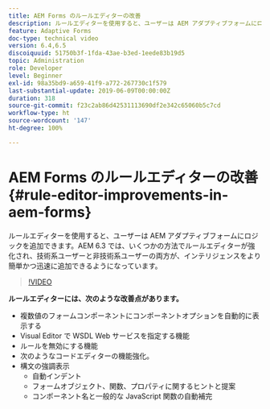 ```yaml
---
title: AEM Forms のルールエディターの改善
description: ルールエディターを使用すると、ユーザーは AEM アダプティブフォームにロジックを追加できます。AEM 6.3 では、いくつかの方法でルールエディターが強化され、技術系ユーザーと非技術系ユーザーの両方が、インテリジェンスをより簡単かつ迅速に追加できるようになっています。
feature: Adaptive Forms
doc-type: technical video
version: 6.4,6.5
discoiquuid: 51750b3f-1fda-43ae-b3ed-1eede83b19d5
topic: Administration
role: Developer
level: Beginner
exl-id: 98a35bd9-a659-41f9-a772-267730c1f579
last-substantial-update: 2019-06-09T00:00:00Z
duration: 318
source-git-commit: f23c2ab86d42531113690df2e342c65060b5c7cd
workflow-type: ht
source-wordcount: '147'
ht-degree: 100%

---
```


# AEM Forms のルールエディターの改善 {#rule-editor-improvements-in-aem-forms}

ルールエディターを使用すると、ユーザーは AEM アダプティブフォームにロジックを追加できます。AEM 6.3 では、いくつかの方法でルールエディターが強化され、技術系ユーザーと非技術系ユーザーの両方が、インテリジェンスをより簡単かつ迅速に追加できるようになっています。

>[!VIDEO](https://video.tv.adobe.com/v/19653?quality=12&learn=on)

**ルールエディターには、次のような改善点があります。**

* 複数値のフォームコンポーネントにコンポーネントオプションを自動的に表示する
* Visual Editor で WSDL Web サービスを指定する機能
* ルールを無効にする機能
* 次のようなコードエディターの機能強化。
* 構文の強調表示
   * 自動インデント
   * フォームオブジェクト、関数、プロパティに関するヒントと提案
   * コンポーネント名と一般的な JavaScript 関数の自動補完
